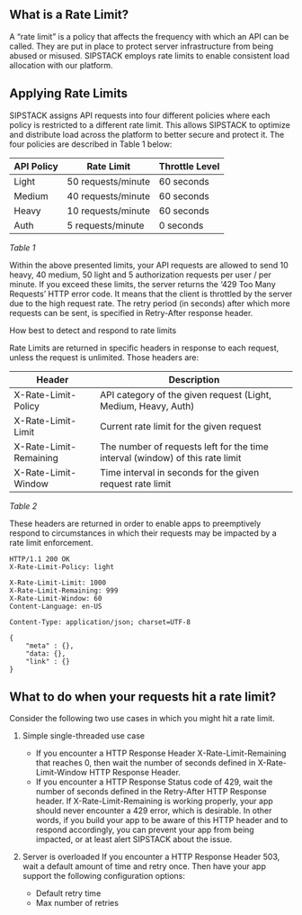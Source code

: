 ## What is a Rate Limit?
A “rate limit” is a policy that affects the frequency with which an API can be called. They are put in place to protect server infrastructure from being abused or misused. SIPSTACK employs rate limits to enable consistent load allocation with our platform.

## Applying Rate Limits
SIPSTACK assigns API requests into four different policies where each policy is restricted to a different rate limit. This allows SIPSTACK to optimize and distribute load across the platform to better secure and protect it. The four policies are described in Table 1 below:

| API Policy | Rate Limit | Throttle Level |
|---|---|---|
| Light | 50 requests/minute | 60 seconds |
| Medium | 40 requests/minute | 60 seconds |
| Heavy | 10 requests/minute | 60 seconds |
| Auth | 5 requests/minute | 0 seconds |
*Table 1*

Within the above presented limits, your API requests are allowed to send 10 heavy, 40 medium, 50 light and 5 authorization requests per user / per minute. If you exceed these limits, the server returns the ‘429 Too Many Requests’ HTTP error code. It means that the client is throttled by the server due to the high request rate. The retry period (in seconds) after which more requests can be sent, is specified in Retry-After response header.

How best to detect and respond to rate limits

Rate Limits are returned in specific headers in response to each request, unless the request is unlimited. Those headers are:

| Header | Description | 
| --- | --- |
| X-Rate-Limit-Policy | API category of the given request (Light, Medium, Heavy, Auth) |
| X-Rate-Limit-Limit | 	Current rate limit for the given request |
| X-Rate-Limit-Remaining | 	The number of requests left for the time interval (window) of this rate limit |
| X-Rate-Limit-Window | 	Time interval in seconds for the given request rate limit | 
*Table 2*

These headers are returned in order to enable apps to preemptively respond to circumstances in which their requests may be impacted by a rate limit enforcement.

```
HTTP/1.1 200 OK
X-Rate-Limit-Policy: light

X-Rate-Limit-Limit: 1000
X-Rate-Limit-Remaining: 999
X-Rate-Limit-Window: 60
Content-Language: en-US

Content-Type: application/json; charset=UTF-8

{
    "meta" : {},
    "data: {},
    "link" : {}
}
```

## What to do when your requests hit a rate limit?
Consider the following two use cases in which you might hit a rate limit.

1. Simple single-threaded use case
    - If you encounter a HTTP Response Header X-Rate-Limit-Remaining that reaches 0, then wait the number of seconds defined in X-Rate-Limit-Window HTTP Response Header. 
    - If you encounter a HTTP Response Status code of 429, wait the number of seconds defined in the Retry-After HTTP Response header.
If X-Rate-Limit-Remaining is working properly, your app should never encounter a 429 error, which is desirable. In other words, if you build your app to be aware of this HTTP header and to respond accordingly, you can prevent your app from being impacted, or at least alert SIPSTACK about the issue.

2. Server is overloaded
If you encounter a HTTP Response Header 503, wait a default amount of time and retry once. Then have your app support the following configuration options:

    - Default retry time
    - Max number of retries